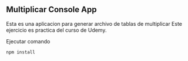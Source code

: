 ## Multiplicar Console App

Esta es una aplicacion para generar archivo de tablas de multiplicar
Este ejercicio es practica del curso de Udemy.

Ejecutar comando
```
npm install
```
